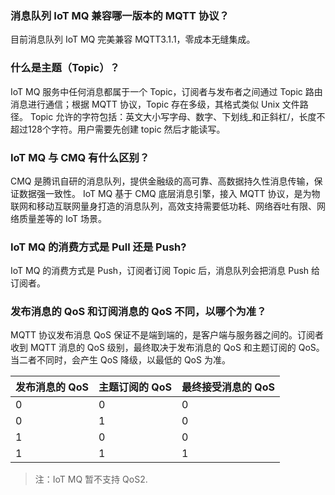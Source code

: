 ### 消息队列 IoT MQ 兼容哪一版本的 MQTT 协议？
目前消息队列 IoT MQ 完美兼容 MQTT3.1.1，零成本无缝集成。

### 什么是主题（Topic）？
IoT MQ 服务中任何消息都属于一个 Topic，订阅者与发布者之间通过 Topic 路由消息进行通信；根据 MQTT 协议，Topic 存在多级，其格式类似 Unix 文件路径。 Topic 允许的字符包括：英文大小写字母、数字、下划线_和正斜杠/，长度不超过128个字符。用户需要先创建 topic 然后才能读写。

### IoT MQ 与 CMQ 有什么区别？
CMQ 是腾讯自研的消息队列，提供金融级的高可靠、高数据持久性消息传输，保证数据强一致性。
IoT MQ 基于 CMQ 底层消息引擎，接入 MQTT 协议，是为物联网和移动互联网量身打造的消息队列，高效支持需要低功耗、网络吞吐有限、网络质量差等的 IoT 场景。

### IoT MQ 的消费方式是 Pull 还是 Push?
IoT MQ 的消费方式是 Push，订阅者订阅 Topic 后，消息队列会把消息 Push 给订阅者。

### 发布消息的 QoS 和订阅消息的 QoS 不同，以哪个为准？
MQTT 协议发布消息 QoS 保证不是端到端的，是客户端与服务器之间的。订阅者收到 MQTT 消息的 QoS 级别，最终取决于发布消息的 QoS 和主题订阅的 QoS。当二者不同时，会产生 QoS 降级，以最低的 QoS 为准。

|发布消息的 QoS|主题订阅的 QoS|最终接受消息的 QoS|
|----|----|----|
|0|0|0|
|0|1|0|
|1|0|0|
|1|1|1|

> 注：IoT MQ 暂不支持 QoS2.
